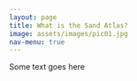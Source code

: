 ```yaml
---
layout: page
title: What is the Sand Atlas?
image: assets/images/pic01.jpg
nav-menu: true
---
```


Some text goes here
